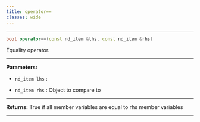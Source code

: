 ```yaml
---
title: operator==
classes: wide
---
```



---

```cpp
bool operator==(const nd_item &lhs, const nd_item &rhs)
```


Equality operator. 


---
**Parameters:**

 - `nd_item lhs`
: 

 - `nd_item rhs`
: Object to compare to 


---
**Returns:** True if all member variables are equal to rhs member variables 

---
